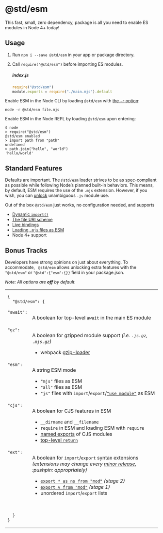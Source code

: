 # @std/esm

This fast, small, zero dependency, package is all you need to enable
ES modules in Node 4+ today!

Usage
---

  1. Run `npm i --save @std/esm` in your app or package directory.
  2. Call `require("@std/esm")` before importing ES modules.

     ##### index.js
     ```js
     require("@std/esm")
     module.exports = require("./main.mjs").default
     ```

Enable ESM in the Node CLI by loading `@std/esm` with [the `-r` option](https://nodejs.org/api/cli.html#cli_r_require_module):

```shell
node -r @std/esm file.mjs
```

Enable ESM in the Node REPL by loading `@std/esm` upon entering:

```shell
$ node
> require("@std/esm")
@std/esm enabled
> import path from "path"
undefined
> path.join("hello", "world")
'hello/world'
```

Standard Features
---

Defaults are important. The `@std/esm` loader strives to be as spec-compliant
as possible while following Node’s planned built-in behaviors. This means, by
default, ESM requires the use of the `.mjs` extension. However, if you wish,
you can [unlock](#bonus-tracks) unambiguous `.js` module use.

Out of the box `@std/esm` just works, no configuration needed, and supports

* [Dynamic `import()`](https://github.com/tc39/proposal-dynamic-import)
* [The file URI scheme](https://en.wikipedia.org/wiki/File_URI_scheme)
* [Live bindings](https://ponyfoo.com/articles/es6-modules-in-depth#bindings-not-values)
* [Loading `.mjs` files as ESM](https://github.com/nodejs/node-eps/blob/master/002-es-modules.md#32-determining-if-source-is-an-es-module)
* Node 4+ support

Bonus Tracks
---

Developers have strong opinions on just about everything. To accommodate,
` @std/esm` allows unlocking extra features with the `"@std/esm"` or
`"@std":{"esm":{}}` field in your package.json.

*Note: All options are **off** by default.*

<table>
<tr>
  <td colspan="2">
  <pre><code>{
  "@std/esm": {</code></pre>
  </td>
</tr>
<tr>
  <td valign="top"><code>"await":</code></td>
  <td><p>A boolean for top-level <code>await</code> in the main ES module</p></td>
</tr>
<tr>
  <td valign="top"><code>"gz":</code></td>
  <td>
    <p>A boolean for gzipped module support <i>(i.e. <code>.js.gz</code>, <code>.mjs.gz</code>)</i></p>
    <ul>
    <li>webpack <a href="https://webpack.js.org/loaders/gzip-loader/">gzip-loader</a></li>
    </ul>
  </td>
</tr>
<tr>
  <td valign="top"><code>"esm":</code></td>
  <td>
    <p>A string ESM mode</p>
    <ul>
    <li><code>"mjs"</code> files as ESM</li>
    <li><code>"all"</code> files as ESM</li>
    <li><code>"js"</code> files with <code>import</code>/<code>export</code>/<a href="https://github.com/tc39/proposal-modules-pragma"><code>"use module"</code></a> as ESM</li>
    </ul>
  </td>
</tr>
<tr>
  <td valign="top"><code>"cjs":</code></td>
  <td>
    <p>A boolean for CJS features in ESM</p>
    <ul>
    <li><code>__dirname</code> and <code>__filename</code></li>
    <li><code>require</code> in ESM and loading ESM with <code>require</code></li>
    <li><a href="https://ponyfoo.com/articles/es6-modules-in-depth#importing-named-exports">named exports</a> of CJS modules</li>
    <li><a href="http://stackoverflow.com/questions/28955047/why-does-a-module-level-return-statement-work-in-node-js/#28955050">top-level <code>return</code></li>
    </ul>
  </td>
</tr>
<tr>
  <td valign="top"><code>"ext":</code></td>
  <td>
    <p>A boolean for <code>import</code>/<code>export</code> syntax extensions<br>
    <i>(extensions may change every <a href="http://semver.org/">minor release</a>, :pushpin: appropriately)</i></p>
    <ul>
    <li><a href="https://github.com/tc39/proposal-export-ns-from"><code>export * as ns from "mod"</code></a> <i>(stage 2)</i></li>
    <li><a href="https://github.com/tc39/proposal-export-default-from"><code>export v from "mod"</code></a> <i>(stage 1)</i></li>
    <li>unordered <code>import</code>/<code>export</code> lists</li>
    </ul>
  </td>
</tr>
<tr>
  <td colspan="2">
  <pre><code>  }
}</code></pre>
  </td>
  </tr>
</table>
